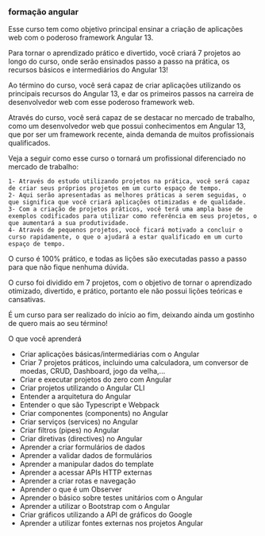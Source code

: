 ### formação angular

Esse curso tem como objetivo principal ensinar a criação de aplicações web com o poderoso framework Angular 13.

Para tornar o aprendizado prático e divertido, você criará 7 projetos ao longo do curso, onde serão ensinados passo a passo na prática, os recursos básicos e intermediários do Angular 13!

Ao término do curso, você será capaz de criar aplicações utilizando os principais recursos do Angular 13, e dar os primeiros passos na carreira de desenvolvedor web com esse poderoso framework web.

Através do curso, você será capaz de se destacar no mercado de trabalho, como um desenvolvedor web que possui conhecimentos em Angular 13, que por ser um framework recente, ainda demanda de muitos profissionais qualificados.

Veja a seguir como esse curso o tornará um profissional diferenciado no mercado de trabalho:

    1- Através do estudo utilizando projetos na prática, você será capaz de criar seus próprios projetos em um curto espaço de tempo.
    2- Aqui serão apresentadas as melhores práticas a serem seguidas, o que significa que você criará aplicações otimizadas e de qualidade.
    3- Com a criação de projetos práticos, você terá uma ampla base de exemplos codificados para utilizar como referência em seus projetos, o que aumentará a sua produtividade.
    4- Através de pequenos projetos, você ficará motivado a concluir o curso rapidamente, o que o ajudará a estar qualificado em um curto espaço de tempo.

O curso é 100% prático, e todas as lições são executadas passo a passo para que não fique nenhuma dúvida.

O curso foi dividido em 7 projetos, com o objetivo de tornar o aprendizado otimizado, divertido, e prático, portanto ele não possui lições teóricas e cansativas.

É um curso para ser realizado do início ao fim, deixando ainda um gostinho de quero mais ao seu término!

O que você aprenderá

  * Criar aplicações básicas/intermediárias com o Angular
  *  Criar 7 projetos práticos, incluindo uma calculadora, um conversor de moedas, CRUD, Dashboard, jogo da velha,...
  *  Criar e executar projetos do zero com Angular
  *  Criar projetos utilizando o Angular CLI
  *  Entender a arquitetura do Angular
  *  Entender o que são Typescript e Webpack
  *  Criar componentes (components) no Angular
  *  Criar serviços (services) no Angular
  *  Criar filtros (pipes) no Angular
  *  Criar diretivas (directives) no Angular
  *  Aprender a criar formulários de dados
  *  Aprender a validar dados de formulários
  *  Aprender a manipular dados do template
  *  Aprender a acessar APIs HTTP externas
  *  Aprender a criar rotas e navegação
  *  Aprender o que é um Observer
  *  Aprender o básico sobre testes unitários com o Angular
  *  Aprender a utilizar o Bootstrap com o Angular
  *  Criar gráficos utilizando a API de gráficos do Google
  *  Aprender a utilizar fontes externas nos projetos Angular
